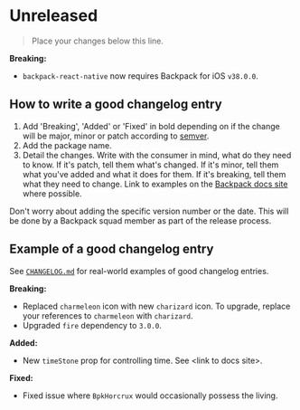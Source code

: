# Unreleased

> Place your changes below this line.

**Breaking:**

- `backpack-react-native` now requires Backpack for iOS `v38.0.0`.

## How to write a good changelog entry

1. Add 'Breaking', 'Added' or 'Fixed' in bold depending on if the change will be major, minor or patch according to [semver](semver.org).
2. Add the package name.
3. Detail the changes. Write with the consumer in mind, what do they need to know. If it's patch, tell them what's changed. If it's minor, tell them what you've added and what it does for them. If it's breaking, tell them what they need to change. Link to examples on the [Backpack docs site](backpack.github.io) where possible.

Don't worry about adding the specific version number or the date. This will be done by a Backpack squad member as part of the release process.

## Example of a good changelog entry

See [`CHANGELOG.md`](CHANGELOG.md) for real-world examples of good changelog entries.

**Breaking:**

- Replaced `charmeleon` icon with new `charizard` icon. To upgrade, replace your references to `charmeleon` with `charizard`.
- Upgraded `fire` dependency to `3.0.0`.

**Added:**

- New `timeStone` prop for controlling time. See &lt;link to docs site&gt;.

**Fixed:**

- Fixed issue where `BpkHorcrux` would occasionally possess the living.
